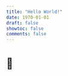 ```yaml
---
title: "Hello World!"
date: 1970-01-01
draft: false
showtoc: false
comments: false
---
```


# &#x1f44b;
